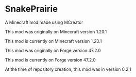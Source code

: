 # SnakePrairie
A Minecraft mod made using MCreator

This mod was originally on Minecraft version 1.20.1

This mod is currently on Minecraft version 1.20.1


This mod was originally on Forge version 47.2.0

This mod is currently on Forge version 47.2.0


At the time of repository creation, this mod was in version 0.2.1
